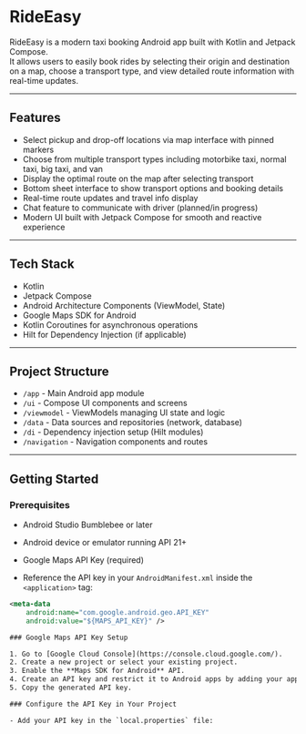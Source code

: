 # RideEasy

RideEasy is a modern taxi booking Android app built with Kotlin and Jetpack Compose.  
It allows users to easily book rides by selecting their origin and destination on a map, choose a transport type, and view detailed route information with real-time updates.

---

## Features

- Select pickup and drop-off locations via map interface with pinned markers
- Choose from multiple transport types including motorbike taxi, normal taxi, big taxi, and van
- Display the optimal route on the map after selecting transport
- Bottom sheet interface to show transport options and booking details
- Real-time route updates and travel info display
- Chat feature to communicate with driver (planned/in progress)
- Modern UI built with Jetpack Compose for smooth and reactive experience

---

## Tech Stack

- Kotlin
- Jetpack Compose
- Android Architecture Components (ViewModel, State)
- Google Maps SDK for Android
- Kotlin Coroutines for asynchronous operations
- Hilt for Dependency Injection (if applicable)

---


## Project Structure

- `/app` - Main Android app module
- `/ui` - Compose UI components and screens
- `/viewmodel` - ViewModels managing UI state and logic
- `/data` - Data sources and repositories (network, database)
- `/di` - Dependency injection setup (Hilt modules)
- `/navigation` - Navigation components and routes

---

## Getting Started


### Prerequisites

- Android Studio Bumblebee or later
- Android device or emulator running API 21+
- Google Maps API Key (required)


- Reference the API key in your `AndroidManifest.xml` inside the `<application>` tag:

```xml
<meta-data
    android:name="com.google.android.geo.API_KEY"
    android:value="${MAPS_API_KEY}" />

### Google Maps API Key Setup

1. Go to [Google Cloud Console](https://console.cloud.google.com/).
2. Create a new project or select your existing project.
3. Enable the **Maps SDK for Android** API.
4. Create an API key and restrict it to Android apps by adding your app’s package name and SHA-1 certificate fingerprint.
5. Copy the generated API key.

### Configure the API Key in Your Project

- Add your API key in the `local.properties` file:

